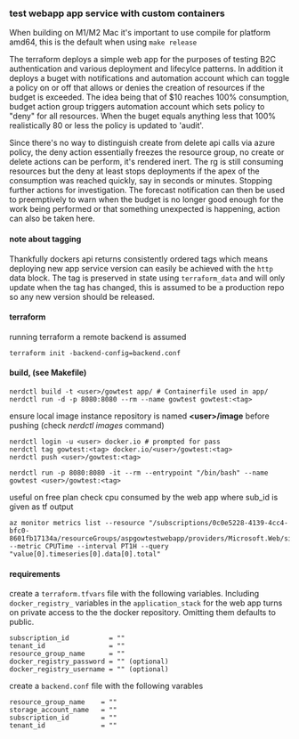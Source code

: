 ### test webapp app service with custom containers

When building on M1/M2 Mac it's important to use compile for platform amd64, this is the default when using `make release` 

The terraform deploys a simple web app for the purposes of testing B2C authentication and various deployment and lifecylce patterns. In addition it deploys a buget with notifications and automation account which can toggle a policy on or off that allows or denies the creation of resources if the budget is exceeded. The idea being that of $10 reaches 100% consumption, budget action group triggers automation account which sets policy to "deny" for all resources. When the buget equals anything less that 100% realistically 80 or less the policy is updated to 'audit'.

Since there's no way to distinguish create from delete api calls via azure policy, the deny action essentially freezes the resource group, no create or delete actions can be perform, it's rendered inert. The rg is still consuming resources but the deny at least stops deployments if the apex of the consumption was reached quickly, say in seconds or minutes. Stopping further actions for investigation. The forecast notification can then be used to preemptively to warn when the budget is no longer good enough for the work being performed or that something unexpected is happening, action can also be taken here. 

#### note about tagging

Thankfully dockers api returns consistently ordered tags which means deploying new app service version can easily be achieved with the `http` data block. The tag is preserved in state using `terraform_data` and will only update when the tag has changed, this is assumed to be a production repo so any new version should be released. 

#### terraform
running terraform a remote backend is assumed
```
terraform init -backend-config=backend.conf
```
#### build, (see Makefile)
```
nerdctl build -t <user>/gowtest app/ # Containerfile used in app/
nerdctl run -d -p 8080:8080 --rm --name gowtest gowtest:<tag>
```
ensure local image instance repository is named **\<user>/image** before pushing (check *nerdctl images* command)
```
nerdctl login -u <user> docker.io # prompted for pass
nerdctl tag gowtest:<tag> docker.io/<user>/gowtest:<tag>
nerdctl push <user>/gowtest:<tag>

nerdctl run -p 8080:8080 -it --rm --entrypoint "/bin/bash" --name gowtest <user>/gowtest:<tag>
```
useful on free plan check cpu consumed by the web app where sub_id is given as tf output
```
az monitor metrics list --resource "/subscriptions/0c0e5228-4139-4cc4-bfc0-8601fb17134a/resourceGroups/aspgowtestwebapp/providers/Microsoft.Web/sites/gowtest" --metric CPUTime --interval PT1H --query "value[0].timeseries[0].data[0].total"
```

#### requirements

create a `terraform.tfvars` file with the following variables. Including `docker_registry_` variables in the `application_stack` for the web app turns on private access to the the docker repository. Omitting them defaults to public.
```hcl
subscription_id          = ""
tenant_id                = ""
resource_group_name      = ""
docker_registry_password = "" (optional)
docker_registry_username = "" (optional)
```

create a `backend.conf` file with the following varables
```hcl
resource_group_name    = ""
storage_account_name   = ""
subscription_id        = ""
tenant_id              = ""
```